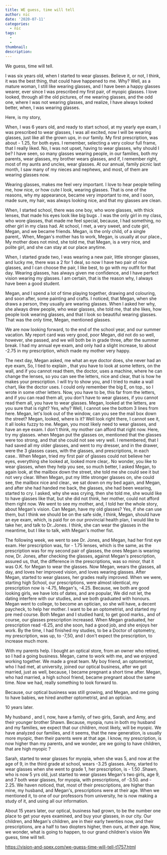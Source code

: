 ```yaml
---
title: WE guess, time will tell
author: nic
date: '2020-07-11'
categories:
  - nic
tags:
  - 
  - 
thumbnail: 
description: 
---
```


We guess, time will tell.




I was six years old, when I started to wear glasses.
Believe it, or not, I think, it was the best thing, that could have happened to me.
Why?
Well, as a mature woman, I still like wearing glasses, and I have been a happy glasses wearer, ever since I was prescribed my first pair, of myopic glasses.
I love looked, through all the old pictures, of me wearing glasses, and the odd one, where I was not wearing glasses, and realize, I have always looked better, when, I was wearing glasses.


Here, is my story,


When, I was 6 years old, and ready to start school, at my yearly eye exam, I was prescribed to wear glasses, I was all excited, now I will be wearing glasses, just like all the grown ups, in our family.
My first prescription, was about - 1.25, for both eyes.
I remember, selecting a very colour full frame, that I really liked.
No, I was not upset, having to wear glasses, why should I be? 
I have seen, so many glasses wearing people, in our families, both my parents, wear glasses, my brother wears glasses, and if, I remember right, most of my aunts and uncles, wear glasses. 
At our annual, family picnic last month, I saw many of my nieces and nephews, and most, of them are wearing glasses now.


Wearing glasses, makes me feel very important. 
I love to hear people telling me, how nice, or how cute I look, wearing glasses.
That is one of the reasons, why my appearance, became very important to me, and I soon, made sure, my hair, was always looking nice, and that my glasses are clean. 


When, I started school, there was one boy, who wore glasses, with thick lenses, that made his eyes look like big bugs .
I was the only girl in my class, who wore glasses, that made me feel special, because, I had something, no other girl in my class had.
At school, I met, a very sweet, and cute girl, Megan, and we became friends. 
Megan, is the only child, of a single parent,.
When, Megan's mother has to work, Megan, is usually at our place., 
My mother does not mind, she told me, that Megan, is a very nice, and polite girl, and she can stay at our place anytime.


When, I started grade two, I was wearing a new pair, little stronger glasses, and lucky me, there was a 2 for 1 deal, so now I have two pair of nice glasses, and I can choose the pair, I like best, to go with my outfit for that day.
Wearing glasses, has always given me confidence, and I have perfect vision wearing my glasses.
I am certain, that is the reason why, I always have been a good student.


Megan, and I spend a lot of time playing together, drawing and colouring, and soon after, some painting and crafts.
I noticed, that Megan, when she draws a person, they usually are wearing glasses.
When I asked her why, she always drew people, who wear glasses, she told me, that she likes, how people look wearing glasses, and that I look so beautiful wearing glasses.
That was the only time, Megan, mentioned glasses.


We are now looking forward, to the end of the school year, and our summer vacation.
My report card was very good, poor Megan, did not do so well, however, she passed, and we will both be in grade three, after the summer break. 
I had my annual eye exam, and only had a slight increase, to about -2.75 in my prescription, which made my mother very happy.


The next day, Megan asked, me what an eye doctor does, she never had an eye exam, 
So, I tied to explain , that you have to look at some letters, on the wall, and if you cannot read them, the doctor, uses a machine, where he can change the lenses, so you can see the letters, nice and clear, that is how he makes your prescription.
I will try to show you, and I tried to make a wall chart, like the doctor uses.
I could only remember the big E, on top., so I wrote in some other letters.
Now, you have to be, this far from the letters, and if you can read them all, you don't have to wear glasses, if you cannot read them all, you have to wear glasses.
Megan, looked at the letters, are you sure that is right?
Yes, why?
Well, I cannot see the bottom 3 lines from here.
Megan, let's look out of the window, can you see the mail box down the street?
Megan, looked, where is it? Well look right there, I cannot see it, it all looks fuzzy to me.
Megan, you most likely need to wear glasses, and have an eye exam.
I don't think, my mother can afford that right now.
Here, try my glasses. when Megan put the glasses on, mentioned that the glasses were too strong, and that she could not see very well.
I remembered, that I had saved all my older glasses, and went to my dresser, and in the drawer, were the 3 glasses cases, with the glasses, and prescriptions, in each case..
When Megan, tried my first pair of glasses could not believe her eyes, everything she looked at, looked more clear,.
No wonder, you like to wear glasses, when they help you see, so much better,
I asked Megan, to again look, at the mailbox down the street, she told me she could see it but not very clear.
When Megan, put my little stronger glasses on, she could see, the mailbox nice and clear., we sat down on my bed again, and Megan, and after she had handed me back, the glasses, she had been wearing, started to cry.
I asked, why she was crying, then she told me, she would like to have glasses like that, but she did not think, her mother, could not afford them right now.
We went to see my mother, and, I told her the whole story, about Megan's vision.
Can Megan, have my old glasses?
Yes, if she can use them, but I think we should be on the safe side, I think, Megan, should have an eye exam, which, is paid for on our provincial health plan, 
I would like to take her, and talk to Dr..Jones. I think, she can wear the glasses in the meantime, but I like to talk, with Megan's mother fist.


The following week, we went to see Dr. Jones, and Megan, had her first eye exam.
Her prescription was, for - 1.75 lenses, which is the same, as the prescription was for my second pair of glasses, the ones Megan is wearing now,
Dr. Jones, after checking the glasses, against Megan's prescription, assured us, that, the difference in the prescriptions, was so minor, that it was O.K. for Megan to wear the glasses.
Now Megan, wears the glasses, all day, and loves her improved vision, and loves wearing glasses. 
After Megan, started to wear glasses, her grades really improved.
When we were, starting high School, our prescriptions, were almost identical, my prescription now is -4.75, Megan's, -4.25.
Because, we both are good looking girls, we have lots of dates, and are popular, We did not let, the dating interfere with our studies, and we both graduated with honours.
Megan went to college, to become an optician, so she will have, a decent paycheck, to help her mother.
I want to be an optometrist, and started my pre med course.
Both Megan and I studied hard, to get good marks., and of course, our glasses prescription increased.
When Megan graduated, her prescription read -6.25, and she soon, had a good job, and she enjoys her work.
By the time, I had finished my studies, to be a Doctor of optometry, my prescription, was up, to -7,50, and I don't expect the prescription, to increase much more. 


With my parents help. I bought an optical store, from an owner who retired, so I had a going business.
Megan, came to work with me, and we enjoyed working together.
We made a great team.
My boy friend, an optometrist, who I had met, at university, joined our optical business, after we got married, just as well, because, I became pregnant a short time after.
Megan, who had married, a high school friend, became pregnant about the same time.
Now we had, really something to look forward to.


Because, our optical business was still growing, and Megan, and me going to have babies, we hired another optometrist, and an optician.




10 years later.


My husband , and I, now, have a family, of two girls, Sarah, and Amy, and their younger brother Shawn.
Because, myopia, runs in both my husband and my families, we expect that our children, most likely, will be myopic.
We have analyzed our families, and it seems, that the new generation, is usually more myopic, then their parents were at that age.
I know, my prescription, is now higher than my parents, and we wonder, are we going to have children, that are high myopic ?



Sarah, started to wear glasses for myopia, when she was 5, and now at the age of 9, in the third grade at school, wears -3.25 glasses.
Amy, started to wear glasses when she went to grade 1, her prescription, is - 1.50 .Shawn, who is now 5 yrs old, just started to wear glasses
Megan's two girls, age 9, and 7 both wear glasses, for myopia, with prescriptions, of -3.50. and - 2.25.
We haven noticed, that, most of their prescriptions, are higher than mine, my husband, and Megan's, prescriptions were at their age.
When we mentioned it, to one of our professors from university, he is now making a study of it, and using all our information.


About 15 years later, our optical, business had grown, to be the number one place to get your eyes examined, and buy your glasses, in our city.
Our children, and Megan's children, are in their early twenties now, and their prescriptions, are a half to two diopters higher, then ours, at their age.
Now, we wonder, what is going to happen, to our grand children's vision
We guess, time will tell.

https://vision-and-spex.com/we-guess-time-will-tell-t1757.html
